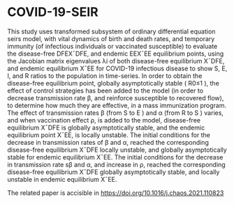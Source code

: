 # COVID-19-SEIR
This study uses transformed subsystem of ordinary differential equation seirs model, 
with vital dynamics of birth and death rates, and temporary immunity (of infectious 
individuals or vaccinated susceptible) to evaluate the disease-free DFEX¯DFE, and 
endemic EEX¯EE equilibrium points, using the Jacobian matrix eigenvalues λi of both 
disease-free equilibrium X¯DFE, and endemic equilibrium X¯EE for COVID-19 infectious 
disease to show S, E, I, and R ratios to the population in time-series. In order to 
obtain the disease-free equilibrium point, globally asymptotically stable ( R0≤1 ), 
the effect of control strategies has been added to the model (in order to decrease 
transmission rate β, and reinforce susceptible to recovered flow), to determine how 
much they are effective, in a mass immunization program. The effect of transmission 
rates β (from S to E ) and α (from R to S ) varies, and when vaccination effect ρ, is 
added to the model, disease-free equilibrium X¯DFE is globally asymptotically stable, 
and the endemic equilibrium point X¯EE, is locally unstable. The initial conditions 
for the decrease in transmission rates of β and α, reached the corresponding disease-free 
equilibrium X¯DFE locally unstable, and globally asymptotically stable for endemic 
equilibrium X¯EE. The initial conditions for the decrease in transmission rate sβ and α, 
and increase in ρ, reached the corresponding disease-free equilibrium X¯DFE globally 
asymptotically stable, and locally unstable in endemic equilibrium X¯EE.

The related paper is accisible in https://doi.org/10.1016/j.chaos.2021.110823
